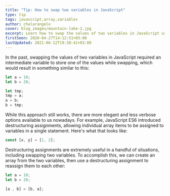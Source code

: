 ```yaml
---
title: "Tip: How to swap two variables in JavaScript"
type: tip
tags: javascript,array,variables
author: chalarangelo
cover: blog_images/mountain-lake-2.jpg
excerpt: Learn how to swap the values of two variables in JavaScript using a single line of ES6 code.
firstSeen: 2020-04-27T14:12:51+03:00
lastUpdated: 2021-06-12T19:30:41+03:00
---
```


In the past, swapping the values of two variables in JavaScript required an intermediate variable to store one of the values while swapping, which would result in something similar to this:

```js
let a = 10;
let b = 20;

let tmp;
tmp = a;
a = b;
b = tmp;
```

While this approach still works, there are more elegant and less verbose options available to us nowadays. For example, JavaScript ES6 introduced destructuring assignments, allowing individual array items to be assigned to variables in a single statement. Here's what that looks like:

```js
const [x, y] = [1, 2];
```

Destructuring assignments are extremely useful in a handful of situations, including swapping two variables. To accomplish this, we can create an array from the two variables, then use a destructuring assignment to reassign them to each other:

```js
let a = 10;
let b = 20;

[a , b] = [b, a];
```
